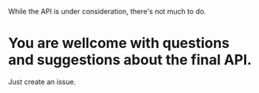 While the API is under consideration, there's not much to do.

# You are wellcome with questions and suggestions about the final API.
Just create an issue.
